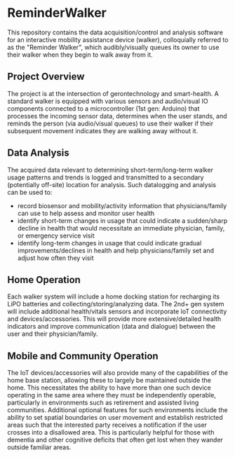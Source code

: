 # ReminderWalker
This repository contains the data acquisition/control and analysis software for an interactive mobility assistance device (walker), colloquially referred to as the "Reminder Walker", which audibly/visually queues its owner to use their walker when they begin to walk away from it.  

## Project Overview
The project is at the intersection of gerontechnology and smart-health.  A standard walker is equipped with various sensors and audio/visual IO components connected to a microcontroller (1st gen: Arduino) that processes the incoming sensor data, determines when the user stands, and reminds the person (via audio/visual queues) to use their walker if their subsequent movement indicates they are walking away without it.  

## Data Analysis
The acquired data relevant to determining short-term/long-term walker usage patterns and trends is logged and transmitted to a secondary (potentially off-site) location for analysis.  Such datalogging and analysis can be used to:

* record biosensor and mobility/activity information that physicians/family can use to help assess and monitor user health
* identify short-term changes in usage that could indicate a sudden/sharp decline in health that would necessitate an immediate physician, family, or emergency service visit   
* identify long-term changes in usage that could indicate gradual improvements/declines in health and help physicians/family set and adjust how often they visit

## Home Operation
Each walker system will include a home docking station for recharging its LiPO batteries and collecting/storing/analyzing data.  The 2nd+ gen system will include additional health/vitals sensors and incorporate IoT connectivity and devices/accessories.  This will provide more extensive/detailed health indicators and improve communication (data and dialogue) between the user and their physician/family.  

## Mobile and Community Operation
The IoT devices/accessories will also provide many of the capabilities of the home base station, allowing these to largely be maintained outside the home.  This necessitates the ability to have more than one such device operating in the same area where they must be independently operable, particularly in environments such as retirement and assisted living communities.  Additional optional features for such environments include the ability to set spatial boundaries on user movement and establish restricted areas such that the interested party receives a notification if the user crosses into a disallowed area.  This is particularly helpful for those with dementia and other cognitive deficits that often get lost when they wander outside familiar areas.   
